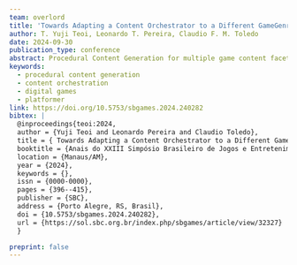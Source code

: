 ```yaml
---
team: overlord
title: 'Towards Adapting a Content Orchestrator to a Different GameGenre: Generating Levels, Rules, and Narrative for Diverse Player Profiles from a Top-down Adventure to a 2D Platformer'
author: T. Yuji Teoi, Leonardo T. Pereira, Claudio F. M. Toledo
date: 2024-09-30
publication_type: conference
abstract: Procedural Content Generation for multiple game content facets is a challenge for the game industry and academia. A content orchestrator is a software that can manage different procedural content generators, mixing their outputs while maintaining coherence and feasibility. We adapted a content orchestrator, originally meant for a top-down adventure game, to a 2D platformer. Both versions procedurally generate Levels, Rules, and Narrative, while adapting to distinct player profiles. A pre-test questionnaire is used to evaluate the player profile, and a post-test questionnaire is used to evaluate the game prototype we developed for this experimental purpose and the procedurally generated content. Results show the game was fun, challenging, interesting to explore, and with a moderate difficulty. Although with a limited sample, our results indicate the system was able to target content based on profiles. Therefore, this is a first step into understanding how a content orchestrator can be adapted to different game genres.
keywords:
  - procedural content generation
  - content orchestration
  - digital games
  - platformer
link: https://doi.org/10.5753/sbgames.2024.240282
bibtex: |
  @inproceedings{teoi:2024,
  author = {Yuji Teoi and Leonardo Pereira and Claudio Toledo},
  title = { Towards Adapting a Content Orchestrator to a Different GameGenre: Generating Levels, Rules, and Narrative for Diverse Player Profiles from a Top-down Adventure to a 2D Platformer},
  booktitle = {Anais do XXIII Simpósio Brasileiro de Jogos e Entretenimento Digital},
  location = {Manaus/AM},
  year = {2024},
  keywords = {},
  issn = {0000-0000},
  pages = {396--415},
  publisher = {SBC},
  address = {Porto Alegre, RS, Brasil},
  doi = {10.5753/sbgames.2024.240282},
  url = {https://sol.sbc.org.br/index.php/sbgames/article/view/32327}
  }

preprint: false
---
```

